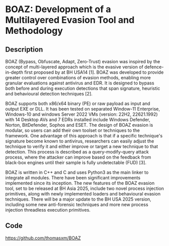 # BOAZ: Development of a Multilayered Evasion Tool and Methodology

## Description
BOAZ (Bypass, Obfuscate, Adapt, Zero-Trust) evasion was inspired by the concept of multi-layered approach which is the evasive version of defence-in-depth first proposed by  at BH USA14 [1]. BOAZ was developed to provide greater control over combinations of evasion methods, enabling more granular evaluations against antivirus and EDR. It is designed to bypass both before and during execution detections that span signature, heuristic and behavioural detection techniques [2].

BOAZ supports both x86/x64 binary (PE) or raw payload as input and output EXE or DLL. It has been tested on separated Window-11 Enterprise, Windows-10 and windows Server 2022 VMs (version: 22H2, 22621.1992) with 14 Desktop AVs and 7 EDRs installed include Windows Defender, Norton, BitDefender, Sophos and ESET. The design of BOAZ evasion is modular, so users can add their own toolset or techniques to the framework. One advantage of this approach is that if a specific technique's signature become known to antivirus, researchers can easily adjust the technique to verify it and either improve or target a new technique to that detection. This process is described as a query-modify-query attack process, where the attacker can improve based on the feedback from black-box engines until their sample is fully undetectable (FUD) [3].

BOAZ is written in C++ and C and uses Python3 as the main linker to integrate all modules.  There have been significant improvements implemented since its inception. The new features of the BOAZ evasion tool, set to be released at BH Asia 2025, include two novel process injection primitives, along with newly implemented loaders and behavioural evasion techniques. There will be a major update to the BH USA 2025 version, including some new anti-forensic techniques and more new process injection threadless execution primitives.

## Code
https://github.com/thomasxm/BOAZ
